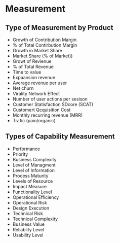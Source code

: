 # Measurement

## Type of Measurement by Product

* Growth of Contribution Margin
* % of Total Contirbution Margin
* Growth in Market Share
* Market Share (% of Market))
* Growt of Revienue
* % of Total Revenue
* Time to value
* Expaansion revenue
* Average revenue per user
* Net churn
* Virality  Network Effect
* Number of user actions per sesison
* Customer Statisfaction SDcore (SCAT)
* Customert Qcquisition Cost
* Monthly recurring revenue (MRR)
* Trafic (pain/organic)

## Types of Capability Measurement

* Performance
* Priority
* Business Complexity
* Level of Managment
* Level of Information
* Process Maturity
* Levels of Resource
* Impact Measure
* Functionality Level
* Operational Efficiency
* Operational Risk
* Design Execution
* Technical Risk
* Technical Complexity
* Business Value
* Reliablity Level
* Usability Level
